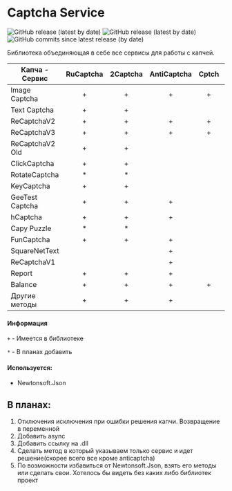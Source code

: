 # Captcha Service

![GitHub release (latest by date)](https://img.shields.io/badge/C%23%20-%20.Net%20Framework%204.5.2-blueviolet)
![GitHub release (latest by date)](https://img.shields.io/github/v/release/odi1n/Captcha-Service)
![GitHub commits since latest release (by date)](https://img.shields.io/github/commits-since/odi1n/Captcha-Service/1.0.5.0)

Библиотека объединяющая в себе все сервисы для работы с капчей.

|  Капча - Сервис | RuCaptcha | 2Captcha | AntiCaptcha| Cptch|CaptchaGuru | SolveCaptcha| AzCaptcha | X-Captcha   |         |
| ---             | :---:     | :---:    | :---:      |:---: |:---:       |:---:        |:---:      |:---:        | :---:   |
| Image Captcha   |      +    |   +      | +          |     +|      +     |       *     |    *      |             |         |
| Text Captcha    |      +    |   +      |            |      |            |       *     |    *      |             |         |
| ReCaptchaV2     |      +    |   +      |+           |     +|      +     |       *     |    *      |       *     |         |
| ReCaptchaV3     |      +    |   +      |+           |     +|      +     |             |    *      |             |         |
| ReСaptchaV2 Old |      +    |   +      |            |      |            |       *     |           |             |         |
| ClickCaptcha    |      +    |   +      |            |      |            |       *     |           |             |         |
| RotateCaptcha   |      *    |   *      |            |      |            |       *     |           |             |         |
| KeyCaptcha      |      +    |   +      |            |      |            |       *     |           |             |         |
| GeeTest Captcha |      +    |   +      | +          |      |            |             |           |             |         |
| hCaptcha        |      +    |   +      | +          |      |      +     |             |           |             |         |
| Capy Puzzle     |      *    |   *      |            |      |            |             |           |             |         |
| FunCaptcha      |      +    |   +      | +          |      |            |        *    |           |             |         |
| SquareNetText   |           |          | +          |      |            |             |           |             |         |
| ReCaptchaV1     |           |          | +          |      |            |        *    |     *     |             |         |
| Report          |      +    |    +     | +          |      |            |             |           |             |         |
| Balance         |      +    |    +     | +          |     +|      +     |        *    |     *     |     *       |         |
| Другие методы   |      +    |    +     | +          |      |            |        *    |     *     |     *       |         |

#### Информация
`+` - Имеется в библиотеке

`*` - В планах добавить
    
#### Используется:
- Newtonsoft.Json
    
## В планах:
  1. Отключения исключения при ошибки решения капчи. Возвращение в переменной
  2. Добавить async
  3. Добавить ссылку на .dll
  4. Сделать метод в который указываем только сервис и идет решение(скорее всего все кроме anticaptcha)
  5. По возможности избавиться от Newtonsoft.Json, взять его методы или сделать свои. Хотелось бы видеть без каких либо библиотек проект
